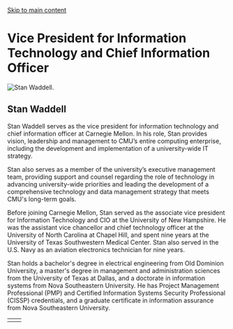 [Skip to main content](https://www.cmu.edu/leadership/senior-admin/waddell-bio#main-content)

# Vice President for Information Technology and Chief Information Officer

![Stan Waddell.](https://www.cmu.edu/sites/default/files/styles/cke_media_resize_medium/public/2025-04/waddell-headshot-600x600-min.jpg?itok=VACBCHOa)

## Stan Waddell

Stan Waddell serves as the vice president for information technology and chief information officer at Carnegie Mellon. In his role, Stan provides vision, leadership and management to CMU’s entire computing enterprise, including the development and implementation of a university-wide IT strategy.

Stan also serves as a member of the university’s executive management team, providing support and counsel regarding the role of technology in advancing university-wide priorities and leading the development of a comprehensive technology and data management strategy that meets CMU's long-term goals.

Before joining Carnegie Mellon, Stan served as the associate vice president for Information Technology and CIO at the University of New Hampshire. He was the assistant vice chancellor and chief technology officer at the University of North Carolina at Chapel Hill, and spent nine years at the University of Texas Southwestern Medical Center. Stan also served in the U.S. Navy as an aviation electronics technician for nine years.

Stan holds a bachelor's degree in electrical engineering from Old Dominion University, a master's degree in management and administration sciences from the University of Texas at Dallas, and a doctorate in information systems from Nova Southeastern University. He has Project Management Professional (PMP) and Certified Information Systems Security Professional (CISSP) credentials, and a graduate certificate in information assurance from Nova Southeastern University.

|     |     |
| --- | --- |
|  |  |
